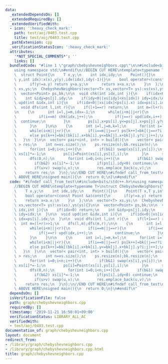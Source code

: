 ```yaml
---
data:
  _extendedDependsOn: []
  _extendedRequiredBy: []
  _extendedVerifiedWith:
  - icon: ':heavy_check_mark:'
    path: test/aoj/0403.test.cpp
    title: test/aoj/0403.test.cpp
  _pathExtension: cpp
  _verificationStatusIcon: ':heavy_check_mark:'
  attributes:
    '*NOT_SPECIAL_COMMENTS*': ''
    links: []
  bundledCode: "#line 1 \"graph/chebyshevneighbors.cpp\"\n\n#include<bits/stdc++.h>\n\
    using namespace std;\n#endif\n//BEGIN CUT HERE\ntemplate<typename T>\nstruct ChebyshevNeighbors{\n\
    \  struct Point{\n    T x,y;\n    int idx,idy;\n    Point(){}\n    Point(T x,T\
    \ y,int idx):x(x),y(y),idx(idx),idy(-1){}\n    bool operator<(const Point &a)const{\n\
    \      if(y!=a.y) return y>a.y;\n      return x<a.x;\n    }\n  };\n\n  vector<T>\
    \ xs,ys;\n  ChebyshevNeighbors(vector<T> xs,vector<T> ys):xs(xs),ys(ys){}\n\n\
    \  vector<Point> ps,bk;\n\n  void chk(int idx,int j){\n    if(idx<0) return;\n\
    \    int &idy=ps[j].idy;\n    if(idy<0||xs[idy]<xs[idx]) idy=idx;\n  }\n\n  void\
    \ upd(int &idx,int i){\n    if(idx<0||xs[idx]<ps[i].x) idx=ps[i].idx;\n  }\n\n\
    \  void dfs(int l,int r){\n    if(l+1==r) return;\n    int m=(l+r)>>1;\n    dfs(l,m);dfs(m,r);\n\
    \n    {\n      int i=l,j=m,idx=-1;\n      while(i<m||j<r){\n        if(i==m||j==r){\n\
    \          if(i==m) chk(idx,j++);\n          if(j==r) upd(idx,i++);\n        \
    \  continue;\n        }\n        ps[i].x+ps[i].y<=ps[j].x+ps[j].y?upd(idx,i++):chk(idx,j++);\n\
    \      }\n    }\n\n    {\n      int i=l,j=m,k=l;\n      for(int i=l;i<r;i++) bk[i]=ps[i];\n\
    \      while(i<m||j<r){\n        if(i==m||j==r) ps[k++]=bk[(j==r?i:j)++];\n  \
    \      else ps[k++]=bk[(bk[i].x+bk[i].y<=bk[j].x+bk[j].y?i:j)++];\n      }\n \
    \   }\n  }\n\n  vector< pair<int, int> > build(){\n    vector< pair<int, int>\
    \ > res;\n    int n=xs.size();\n    ps.resize(n);bk.resize(n);\n    for(int b=0;b<4;b++){\n\
    \      for(int i=0;i<n;i++){\n        if(b&1) swap(xs[i],ys[i]);\n        if(b&2)\
    \ xs[i]*=-1;\n        ps[i]=Point(xs[i],ys[i],i);\n      }\n      sort(ps.begin(),ps.end());\n\
    \      dfs(0,n);\n      for(int i=0;i<n;i++){\n        if(b&1) swap(xs[i],ys[i]);\n\
    \        if(b&2) xs[i]*=-1;\n        if(ps[i].idy<0) continue;\n        int u=ps[i].idx,v=ps[i].idy;\n\
    \        if(u>v) swap(u,v);\n        res.emplace_back(u,v);\n      }\n    }\n\
    \    return res;\n  }\n};\n//END CUT HERE\n#ifndef call_from_test\n\n//INSERT\
    \ ABOVE HERE\nsigned main(){\n  return 0;\n}\n#endif\n"
  code: "#ifndef call_from_test\n#include<bits/stdc++.h>\nusing namespace std;\n#endif\n\
    //BEGIN CUT HERE\ntemplate<typename T>\nstruct ChebyshevNeighbors{\n  struct Point{\n\
    \    T x,y;\n    int idx,idy;\n    Point(){}\n    Point(T x,T y,int idx):x(x),y(y),idx(idx),idy(-1){}\n\
    \    bool operator<(const Point &a)const{\n      if(y!=a.y) return y>a.y;\n  \
    \    return x<a.x;\n    }\n  };\n\n  vector<T> xs,ys;\n  ChebyshevNeighbors(vector<T>\
    \ xs,vector<T> ys):xs(xs),ys(ys){}\n\n  vector<Point> ps,bk;\n\n  void chk(int\
    \ idx,int j){\n    if(idx<0) return;\n    int &idy=ps[j].idy;\n    if(idy<0||xs[idy]<xs[idx])\
    \ idy=idx;\n  }\n\n  void upd(int &idx,int i){\n    if(idx<0||xs[idx]<ps[i].x)\
    \ idx=ps[i].idx;\n  }\n\n  void dfs(int l,int r){\n    if(l+1==r) return;\n  \
    \  int m=(l+r)>>1;\n    dfs(l,m);dfs(m,r);\n\n    {\n      int i=l,j=m,idx=-1;\n\
    \      while(i<m||j<r){\n        if(i==m||j==r){\n          if(i==m) chk(idx,j++);\n\
    \          if(j==r) upd(idx,i++);\n          continue;\n        }\n        ps[i].x+ps[i].y<=ps[j].x+ps[j].y?upd(idx,i++):chk(idx,j++);\n\
    \      }\n    }\n\n    {\n      int i=l,j=m,k=l;\n      for(int i=l;i<r;i++) bk[i]=ps[i];\n\
    \      while(i<m||j<r){\n        if(i==m||j==r) ps[k++]=bk[(j==r?i:j)++];\n  \
    \      else ps[k++]=bk[(bk[i].x+bk[i].y<=bk[j].x+bk[j].y?i:j)++];\n      }\n \
    \   }\n  }\n\n  vector< pair<int, int> > build(){\n    vector< pair<int, int>\
    \ > res;\n    int n=xs.size();\n    ps.resize(n);bk.resize(n);\n    for(int b=0;b<4;b++){\n\
    \      for(int i=0;i<n;i++){\n        if(b&1) swap(xs[i],ys[i]);\n        if(b&2)\
    \ xs[i]*=-1;\n        ps[i]=Point(xs[i],ys[i],i);\n      }\n      sort(ps.begin(),ps.end());\n\
    \      dfs(0,n);\n      for(int i=0;i<n;i++){\n        if(b&1) swap(xs[i],ys[i]);\n\
    \        if(b&2) xs[i]*=-1;\n        if(ps[i].idy<0) continue;\n        int u=ps[i].idx,v=ps[i].idy;\n\
    \        if(u>v) swap(u,v);\n        res.emplace_back(u,v);\n      }\n    }\n\
    \    return res;\n  }\n};\n//END CUT HERE\n#ifndef call_from_test\n\n//INSERT\
    \ ABOVE HERE\nsigned main(){\n  return 0;\n}\n#endif\n"
  dependsOn: []
  isVerificationFile: false
  path: graph/chebyshevneighbors.cpp
  requiredBy: []
  timestamp: '2019-11-21 16:50:01+09:00'
  verificationStatus: LIBRARY_ALL_AC
  verifiedWith:
  - test/aoj/0403.test.cpp
documentation_of: graph/chebyshevneighbors.cpp
layout: document
redirect_from:
- /library/graph/chebyshevneighbors.cpp
- /library/graph/chebyshevneighbors.cpp.html
title: graph/chebyshevneighbors.cpp
---
```

